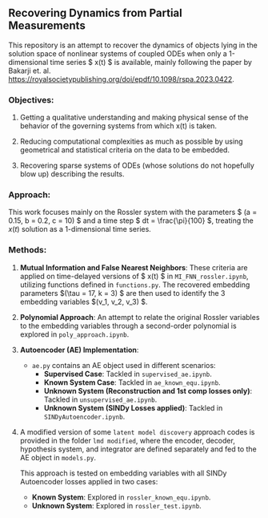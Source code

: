 ## Recovering Dynamics from Partial Measurements

This repository is an attempt to recover the dynamics of objects lying in the solution space of nonlinear systems of coupled ODEs when only a 1-dimensional time series $ x(t) $ is available, mainly following the paper by Bakarji et. al. https://royalsocietypublishing.org/doi/epdf/10.1098/rspa.2023.0422.


### Objectives:

1. Getting a qualitative understanding and making physical sense of the behavior of the governing systems from which x(t) is taken.
   
2. Reducing computational complexities as much as possible by using geometrical and statistical criteria on the data to be embedded.

3. Recovering sparse systems of ODEs (whose solutions do not hopefully blow up) describing the results.

### Approach:

This work focuses mainly on the Rossler system with the parameters $ (a = 0.15, b = 0.2, c = 10) $ and a time step $ dt = \frac{\pi}{100} $, treating the $x(t)$ solution as a 1-dimensional time series.

### Methods:

1. **Mutual Information and False Nearest Neighbors**: These criteria are applied on time-delayed versions of $ x(t) $ in `MI_FNN_rossler.ipynb`, utilizing functions defined in `functions.py`. The recovered embedding parameters $(\tau = 17, k = 3) $ are then used to identify the 3 embedding variables $(v_1, v_2, v_3) $.

2. **Polynomial Approach**: An attempt to relate the original Rossler variables to the embedding variables through a second-order polynomial is explored in `poly_approach.ipynb`.

3. **Autoencoder (AE) Implementation**:
    - `ae.py` contains an AE object used in different scenarios:
        - **Supervised Case**: Tackled in `supervised_ae.ipynb`.
        - **Known System Case**: Tackled in `ae_known_equ.ipynb`.
        - **Unknown System (Reconstruction and 1st comp losses only)**: Tackled in `unsupervised_ae.ipynb`.
        - **Unknown System (SINDy Losses applied)**: Tackled in `SINDyAutoencoder.ipynb`.
    
4. A modified version of some `latent model discovery` approach codes is provided in the folder `lmd modified`, where the encoder, decoder, hypothesis system, and integrator are defined separately and fed to the AE object in `models.py`.
   
    This approach is tested on embedding variables with all SINDy Autoencoder losses applied in two cases:
    - **Known System**: Explored in `rossler_known_equ.ipynb`.
    - **Unknown System**: Explored in `rossler_test.ipynb`.
